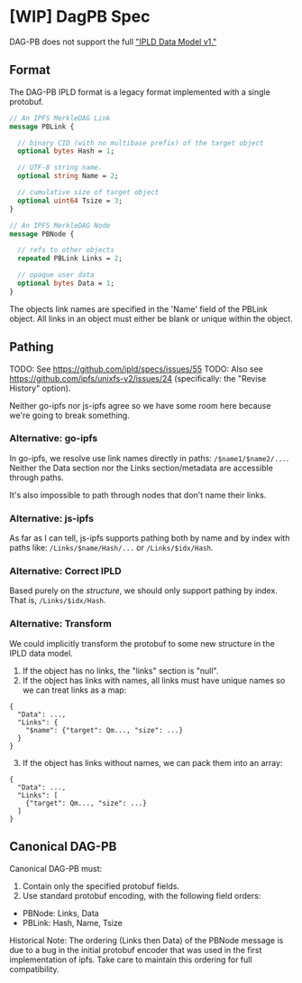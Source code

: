 # [WIP] DagPB Spec

DAG-PB does not support the full ["IPLD Data Model v1."](../IPLD-Data-Model-v1.md)

## Format

The DAG-PB IPLD format is a legacy format implemented with a single protobuf.

```protobuf
// An IPFS MerkleDAG Link
message PBLink {

  // binary CID (with no multibase prefix) of the target object
  optional bytes Hash = 1;

  // UTF-8 string name.
  optional string Name = 2;

  // cumulative size of target object
  optional uint64 Tsize = 3;
}

// An IPFS MerkleDAG Node
message PBNode {

  // refs to other objects
  repeated PBLink Links = 2;

  // opaque user data
  optional bytes Data = 1;
}
```

The objects link names are specified in the 'Name' field of the PBLink object.
All links in an object must either be blank or unique within the object.

## Pathing

TODO: See https://github.com/ipld/specs/issues/55
TODO: Also see https://github.com/ipfs/unixfs-v2/issues/24 (specifically: the "Revise History" option).

Neither go-ipfs nor js-ipfs agree so we have some room here because we're going to break something.

### Alternative: go-ipfs

In go-ipfs, we resolve use link names directly in paths: `/$name1/$name2/...`.
Neither the Data section nor the Links section/metadata are accessible through
paths.

It's also impossible to path through nodes that don't name their links.

### Alternative: js-ipfs

As far as I can tell, js-ipfs supports pathing both by name and by index with
paths like: `/Links/$name/Hash/...` or `/Links/$idx/Hash`.

### Alternative: Correct IPLD

Based purely on the _structure_, we should only support pathing by index. That
is, `/Links/$idx/Hash`.

### Alternative: Transform

We could implicitly transform the protobuf to some new structure in the IPLD data model.

1. If the object has no links, the "links" section is "null".
2. If the object has links with names, all links must have unique names so we can treat links as a map:

```
{
  "Data": ...,
  "Links": {
    "$name": {"target": Qm..., "size": ...}
  }
}
```

3. If the object has links without names, we can pack them into an array:

```
{
  "Data": ...,
  "Links": [
    {"target": Qm..., "size": ...}
  ]
}
```

## Canonical DAG-PB

Canonical DAG-PB must:

1. Contain only the specified protobuf fields.
2. Use standard protobuf encoding, with the following field orders:
  - PBNode: Links, Data
  - PBLink: Hash, Name, Tsize

Historical Note: The ordering (Links then Data) of the PBNode message is due to
a bug in the initial protobuf encoder that was used in the first implementation
of ipfs. Take care to maintain this ordering for full compatibility.
